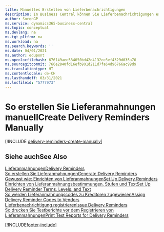 ```yaml
---
title: Manuelles Erstellen von Lieferbenachrichtigungen
description: In Business Central können Sie Lieferbenachrichtigungen erstellen, wenn eine Bestellung nicht wie erwartet geliefert wurde. Sie können eine einzelne Lieferbenachrichtigung manuell erstellen oder Sie können Lieferbenachrichtigungen für alle überfälligen Lieferungen erstellen.
author: SorenGP
ms.service: dynamics365-business-central
ms.topic: conceptual
ms.devlang: na
ms.tgt_pltfrm: na
ms.workload: na
ms.search.keywords: ''
ms.date: 04/01/2021
ms.author: edupont
ms.openlocfilehash: 676149aee534050bd42d4132ee3ef4329d035a70
ms.sourcegitcommit: 766e2840fd16efb901d211d7fa64d96766ac99d9
ms.translationtype: HT
ms.contentlocale: de-CH
ms.lasthandoff: 03/31/2021
ms.locfileid: "5777973"
---
```

# <a name="create-delivery-reminders-manually"></a><span data-ttu-id="acc40-104">So erstellen Sie Lieferanmahnungen manuell</span><span class="sxs-lookup"><span data-stu-id="acc40-104">Create Delivery Reminders Manually</span></span>

[!INCLUDE [delivery-reminders-create-manually](../includes/ATCHDE/delivery-reminders-create-manually.md)]

## <a name="see-also"></a><span data-ttu-id="acc40-105">Siehe auch</span><span class="sxs-lookup"><span data-stu-id="acc40-105">See Also</span></span>

[<span data-ttu-id="acc40-106">Lieferanmahnungen</span><span class="sxs-lookup"><span data-stu-id="acc40-106">Delivery Reminders</span></span>](delivery-reminders.md)  
[<span data-ttu-id="acc40-107">So erstellen Sie Lieferanmahnungen</span><span class="sxs-lookup"><span data-stu-id="acc40-107">Generate Delivery Reminders</span></span>](how-to-generate-delivery-reminders.md)  
[<span data-ttu-id="acc40-108">Gewusst wie: Einrichten von Lieferanmahnungen</span><span class="sxs-lookup"><span data-stu-id="acc40-108">Set Up Delivery Reminders</span></span>](how-to-set-up-delivery-reminders.md)  
[<span data-ttu-id="acc40-109">Einrichten von Lieferanmahnungsbestimmungen, Stufen und Text</span><span class="sxs-lookup"><span data-stu-id="acc40-109">Set Up Delivery Reminder Terms, Levels, and Text</span></span>](how-to-set-up-delivery-reminder-terms-levels-and-text.md)  
[<span data-ttu-id="acc40-110">So werden Lieferanmahnungscodes zu Kreditoren zugewiesen</span><span class="sxs-lookup"><span data-stu-id="acc40-110">Assign Delivery Reminder Codes to Vendors</span></span>](how-to-assign-delivery-reminder-codes-to-vendors.md)  
[<span data-ttu-id="acc40-111">Lieferbenachrichtigung registrieren</span><span class="sxs-lookup"><span data-stu-id="acc40-111">Issue Delivery Reminders</span></span>](how-to-issue-delivery-reminders.md)  
[<span data-ttu-id="acc40-112">So drucken Sie Testberichte vor dem Registrieren von Lieferanmahnungen</span><span class="sxs-lookup"><span data-stu-id="acc40-112">Print Test Reports for Delivery Reminders</span></span>](how-to-print-test-reports-for-delivery-reminders.md)  


[!INCLUDE[footer-include](../../includes/footer-banner.md)]
